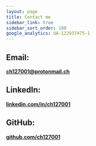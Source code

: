 ```yaml
---
layout: page
title: Contact me
sidebar_link: true
sidebar_sort_order: 100
google_analytics: UA-122937475-1
---
```


## Email: ##
[**ch127001@protonmail.ch**](mailto:ch127001@protonmail.ch)

## LinkedIn: ##
[**linkedin.com/in/ch127001**](https://linkedin.com/in/ch127001/)

## GitHub: ##
[**github.com/ch127001**](https://github.com/ch127001)
